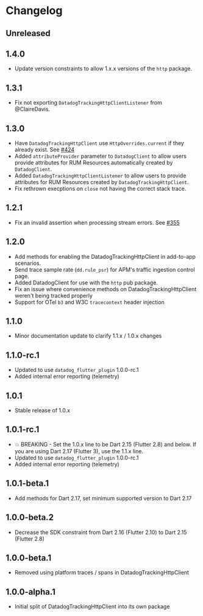 # Changelog

## Unreleased



## 1.4.0

* Update version constraints to allow 1.x.x versions of the `http` package.

## 1.3.1

* Fix not exporting `DatadogTrackingHttpClientListener` from @ClaireDavis.

## 1.3.0

* Have `DatadogTrackingHttpClient` use `HttpOverrides.current` if they already exist. See [#424] 
* Added `attributeProvider` parameter to `DatadogClient` to allow users provide attributes for RUM Resources automatically created by `DatadogClient`.
* Added `DatadogTrackingHttpClientListener` to allow users to provide attributes for RUM Resources created by `DatadogTrackingHttpClient`.
* Fix rethrown execptions on `close` not having the correct stack trace.

## 1.2.1

* Fix an invalid assertion when processing stream errors. See [#355]

## 1.2.0

* Add methods for enabling the DatadogTrackingHttpClient in add-to-app scenarios.
* Send trace sample rate (`dd.rule_psr`) for APM's traffic ingestion control page.
* Added DatadogClient for use with the `http` pub package.
* Fix an issue where convenience methods on DatadogTrackingHttpClient weren't being tracked properly
* Support for OTel `b3` and W3C `tracecontext` header injection

## 1.1.0

* Minor documentation update to clarify 1.1.x / 1.0.x changes

## 1.1.0-rc.1

* Updated to use `datadog_flutter_plugin` 1.0.0-rc.1
* Added internal error reporting (telemetry)

## 1.0.1

* Stable release of 1.0.x

## 1.0.1-rc.1

* 💥 BREAKING - Set the 1.0.x line to be Dart 2.15 (Flutter 2.8) and below. If you are using Dart 2.17 (Flutter 3), use the 1.1.x line.
* Updated to use `datadog_flutter_plugin` 1.0.0-rc.1
* Added internal error reporting (telemetry)

## 1.0.1-beta.1

* Add methods for Dart 2.17, set minimum supported version to Dart 2.17

## 1.0.0-beta.2

* Decrease the SDK constraint from Dart 2.16 (Flutter 2.10) to Dart 2.15 (Flutter 2.8)

## 1.0.0-beta.1

* Removed using platform traces / spans in DatadogTrackingHttpClient

## 1.0.0-alpha.1

* Initial split of DatadogTrackingHttpClient into its own package

[#355]: https://github.com/DataDog/dd-sdk-flutter/issues/355
[#424]: https://github.com/DataDog/dd-sdk-flutter/issues/424

